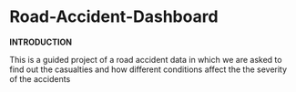 # Road-Accident-Dashboard
**INTRODUCTION**

This is a guided project of a road accident data in which we are asked to find out the casualties and how different conditions affect the the severity of the accidents


